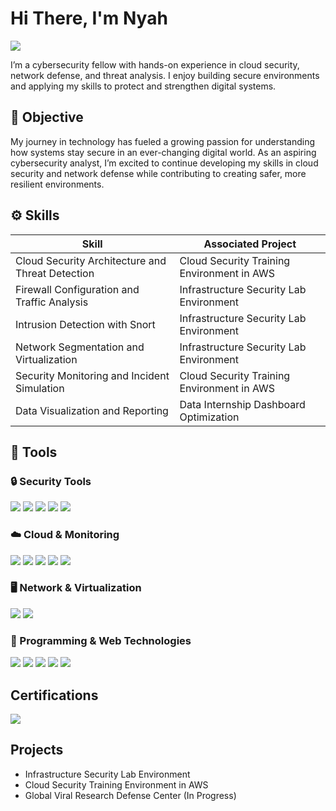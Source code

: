# Hi There, I'm Nyah
<a href="https://linkedin.com/in/nyah-hepburn/"><img src="https://img.shields.io/badge/-LinkedIn-0072b1?&style=for-the-badge&logo=linkedin&logoColor=white" /></a>

I’m a cybersecurity fellow with hands-on experience in cloud security, network defense, and threat analysis. I enjoy building secure environments and applying my skills to protect and strengthen digital systems.

## 📌 Objective

My journey in technology has fueled a growing passion for understanding how systems stay secure in an ever-changing digital world. As an aspiring cybersecurity analyst, I’m excited to continue developing my skills in cloud security and network defense while contributing to creating safer, more resilient environments.

## ⚙️ Skills

| Skill                                         | Associated Project         |
|-----------------------------------------------|----------------------------|
| Cloud Security Architecture and Threat Detection          | Cloud Security Training Environment in AWS</a>|
| Firewall Configuration and Traffic Analysis | Infrastructure Security Lab Environment</a>|
| Intrusion Detection with Snort         | Infrastructure Security Lab Environment|
| Network Segmentation and Virtualization      | Infrastructure Security Lab Environment|
| Security Monitoring and Incident Simulation                  | Cloud Security Training Environment in AWS|
| Data Visualization and Reporting | Data Internship Dashboard Optimization|

## 🧰 Tools

### 🔒 Security Tools
<div> 
  <img src="https://img.shields.io/badge/-Kali_Linux-557C94?&style=for-the-badge&logo=Kali-Linux&logoColor=white" /> 
  <img src="https://img.shields.io/badge/-Snort-FF0000?&style=for-the-badge&logo=Snort&logoColor=white" /> 
  <img src="https://img.shields.io/badge/-OPNsense-F58025?&style=for-the-badge&logo=OPNsense&logoColor=white" /> 
  <img src="https://img.shields.io/badge/-Metasploitable2-326CE5?&style=for-the-badge&logo=Metasploit&logoColor=white" /> 
  <img src="https://img.shields.io/badge/-Wireshark-1679A7?&style=for-the-badge&logo=Wireshark&logoColor=white" /> 
</div> 

### ☁️ Cloud & Monitoring
<div> 
  <img src="https://img.shields.io/badge/-AWS-FF9900?&style=for-the-badge&logo=Amazon-AWS&logoColor=white" /> 
  <img src="https://img.shields.io/badge/-CloudFormation-232F3E?&style=for-the-badge&logo=Amazon-AWS&logoColor=white" /> 
  <img src="https://img.shields.io/badge/-GuardDuty-FF4F00?&style=for-the-badge&logo=Amazon-AWS&logoColor=white" /> 
  <img src="https://img.shields.io/badge/-CloudWatch-232F3E?&style=for-the-badge&logo=Amazon-AWS&logoColor=white" /> 
  <img src="https://img.shields.io/badge/-Google_Looker_Studio-4285F4?&style=for-the-badge&logo=Looker&logoColor=white" /> 
</div> 

### 🖥️ Network & Virtualization
<div> 
  <img src="https://img.shields.io/badge/-VirtualBox-183A61?&style=for-the-badge&logo=VirtualBox&logoColor=white" /> 
  <img src="https://img.shields.io/badge/-Network_Segmentation-2E8B57?&style=for-the-badge&logo=GNOME-Terminal&logoColor=white" /> 
</div>

### 🧩 Programming & Web Technologies
<div> 
  <img src="https://img.shields.io/badge/-Java-007396?&style=for-the-badge&logo=Java&logoColor=white" /> 
  <img src="https://img.shields.io/badge/-C++-00599C?&style=for-the-badge&logo=C%2B%2B&logoColor=white" /> 
  <img src="https://img.shields.io/badge/-HTML5-E34F26?&style=for-the-badge&logo=HTML5&logoColor=white" /> 
  <img src="https://img.shields.io/badge/-CSS3-1572B6?&style=for-the-badge&logo=CSS3&logoColor=white" /> 
  <img src="https://img.shields.io/badge/-SQL-336791?&style=for-the-badge&logo=MySQL&logoColor=white" /> 
</div>


## Certifications
<div>
<img src="https://img.shields.io/badge/-Security%2B-FF0000?&style=for-the-badge&logo=CompTIA&logoColor=white" />
</div>

## Projects
- Infrastructure Security Lab Environment
- Cloud Security Training Environment in AWS
- Global Viral Research Defense Center (In Progress)
